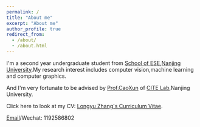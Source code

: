 ```yaml
---
permalink: /
title: "About me"
excerpt: "About me"
author_profile: true
redirect_from: 
  - /about/
  - /about.html
---
```


I'm a second year undergraduate student from [School of ESE](https://ese.nju.edu.cn/),[Nanjing University](https://www.nju.edu.cn/).My research interest includes computer vision,machine learning and computer graphics.

And I'm very fortunate to be advised by [Prof.CaoXun](https://cite.nju.edu.cn/People/Faculty/20190621/i5054.html) of [CITE Lab](https://cite.nju.edu.cn/),Nanjing University.

Click here to look at my CV: [Longyu Zhang's Curriculum Vitae](../zly.pdf/).

[Email](mailto:221180162@smail.nju.edu.cn)/Wechat: 1192586802
